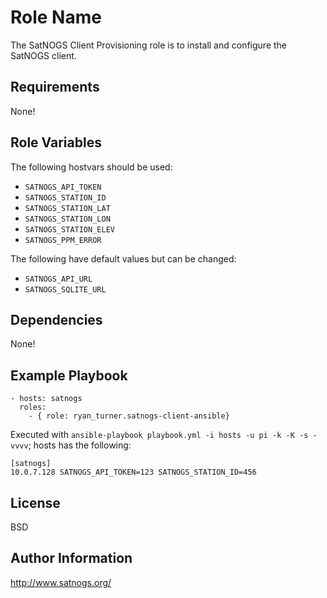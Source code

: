 Role Name
=========

The SatNOGS Client Provisioning role is to install and configure the SatNOGS client.

Requirements
------------

None!

Role Variables
--------------

The following hostvars should be used:
* `SATNOGS_API_TOKEN`
* `SATNOGS_STATION_ID`
* `SATNOGS_STATION_LAT`
* `SATNOGS_STATION_LON`
* `SATNOGS_STATION_ELEV`
* `SATNOGS_PPM_ERROR`

The following have default values but can be changed:
* `SATNOGS_API_URL`
* `SATNOGS_SQLITE_URL`

Dependencies
------------

None!

Example Playbook
----------------

```
- hosts: satnogs
  roles:
    - { role: ryan_turner.satnogs-client-ansible}
```
Executed with `ansible-playbook playbook.yml -i hosts -u pi -k -K -s -vvvv`; hosts has the following:
```
[satnogs]
10.0.7.128 SATNOGS_API_TOKEN=123 SATNOGS_STATION_ID=456
```

License
-------

BSD

Author Information
------------------

http://www.satnogs.org/
